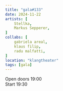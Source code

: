 ```yaml
---
title: "gala#133"
date: 2024-11-22
artists: [
  	Stellka, 
 	Markus Sepperer, 
]
collabs: [
	gabriela areal,
	klaus filip,
	radu malfatti,
]
location: "klangtheater"
tags: [gala]
---
```

Open doors 19:00  
Start 19:30
